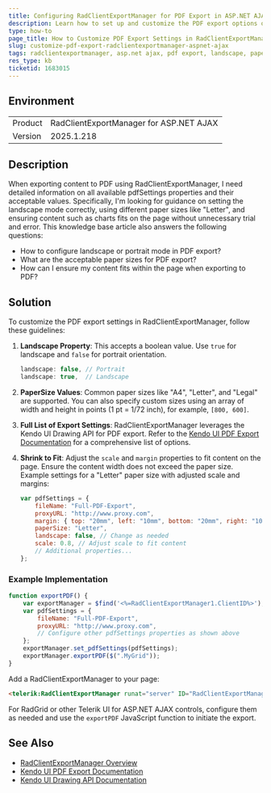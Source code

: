 ```yaml
---
title: Configuring RadClientExportManager for PDF Export in ASP.NET AJAX
description: Learn how to set up and customize the PDF export options of RadClientExportManager, including landscape mode, paper size, and fitting content on the page.
type: how-to
page_title: How to Customize PDF Export Settings in RadClientExportManager for ASP.NET AJAX
slug: customize-pdf-export-radclientexportmanager-aspnet-ajax
tags: radclientexportmanager, asp.net ajax, pdf export, landscape, papersize, scale
res_type: kb
ticketid: 1683015
---
```


## Environment

<table>
<tbody>
<tr>
<td>Product</td>
<td>RadClientExportManager for ASP.NET AJAX</td>
</tr>
<tr>
<td>Version</td>
<td>2025.1.218</td>
</tr>
</tbody>
</table>

## Description

When exporting content to PDF using RadClientExportManager, I need detailed information on all available pdfSettings properties and their acceptable values. Specifically, I'm looking for guidance on setting the landscape mode correctly, using different paper sizes like "Letter", and ensuring content such as charts fits on the page without unnecessary trial and error. This knowledge base article also answers the following questions:

- How to configure landscape or portrait mode in PDF export?
- What are the acceptable paper sizes for PDF export?
- How can I ensure my content fits within the page when exporting to PDF?

## Solution

To customize the PDF export settings in RadClientExportManager, follow these guidelines:

1. **Landscape Property**: This accepts a boolean value. Use `true` for landscape and `false` for portrait orientation.
    ```javascript
    landscape: false, // Portrait
    landscape: true,  // Landscape
    ```

2. **PaperSize Values**: Common paper sizes like "A4", "Letter", and "Legal" are supported. You can also specify custom sizes using an array of width and height in points (1 pt = 1/72 inch), for example, `[800, 600]`.

3. **Full List of Export Settings**: RadClientExportManager leverages the Kendo UI Drawing API for PDF export. Refer to the [Kendo UI PDF Export Documentation](https://docs.telerik.com/kendo-ui/framework/pdf/overview) for a comprehensive list of options.

4. **Shrink to Fit**: Adjust the `scale` and `margin` properties to fit content on the page. Ensure the content width does not exceed the paper size. Example settings for a "Letter" paper size with adjusted scale and margins:
    ```javascript
    var pdfSettings = {
        fileName: "Full-PDF-Export",
        proxyURL: "http://www.proxy.com",
        margin: { top: "20mm", left: "10mm", bottom: "20mm", right: "10mm" },
        paperSize: "Letter",
        landscape: false, // Change as needed
        scale: 0.8, // Adjust scale to fit content
        // Additional properties...
    };
    ```

### Example Implementation
```javascript
function exportPDF() {
    var exportManager = $find('<%=RadClientExportManager1.ClientID%>');
    var pdfSettings = {
        fileName: "Full-PDF-Export",
        proxyURL: "http://www.proxy.com",
        // Configure other pdfSettings properties as shown above
    };
    exportManager.set_pdfSettings(pdfSettings);
    exportManager.exportPDF($(".MyGrid"));
}
```

Add a RadClientExportManager to your page:
```aspx
<telerik:RadClientExportManager runat="server" ID="RadClientExportManager1"></telerik:RadClientExportManager>
```

For RadGrid or other Telerik UI for ASP.NET AJAX controls, configure them as needed and use the `exportPDF` JavaScript function to initiate the export.

## See Also

- [RadClientExportManager Overview](https://www.telerik.com/products/aspnet-ajax/documentation/controls/clientexportmanager/overview)
- [Kendo UI PDF Export Documentation](https://docs.telerik.com/kendo-ui/framework/pdf/overview)
- [Kendo UI Drawing API Documentation](https://docs.telerik.com/kendo-ui/api/javascript/drawing)
